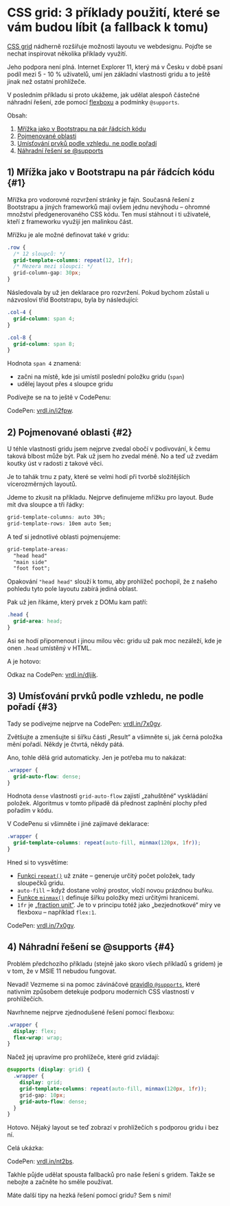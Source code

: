 # CSS grid: 3 příklady použití, které se vám budou líbit (a fallback k tomu)

[CSS grid](css-grid.md) nádherně rozšiřuje možnosti layoutu ve webdesignu. Pojďte se nechat inspirovat několika příklady využití.

Jeho podpora není plná. Internet Explorer 11, který má v Česku v době psaní podíl mezi 5 - 10 % uživatelů, umí jen základní vlastnosti gridu a to ještě jinak než ostatní prohlížeče.

V posledním příkladu si proto ukážeme, jak udělat alespoň částečné náhradní řešení, zde pomocí [flexboxu](css-flexbox.md) a podmínky `@supports`.

<!-- AdSnippet -->

Obsah:

1. [Mřížka jako v Bootstrapu na pár řádcích kódu](#1)
2. [Pojmenované oblasti](#2)
3. [Umísťování prvků podle vzhledu, ne podle pořadí](#3)
4. [Náhradní řešení se @supports](#4)


## 1) Mřížka jako v Bootstrapu na pár řádcích kódu {#1}

Mřížka pro vodorovné rozvržení stránky je fajn. Současná řešení z Bootstrapu a jiných frameworků mají ovšem jednu nevýhodu – ohromné množství předgenerovaného CSS kódu. Ten musí stáhnout i ti uživatelé, kteří z frameworku využijí jen malinkou část.

Mřížku je ale možné definovat také v gridu:

```css
.row {
  /* 12 sloupců: */
  grid-template-columns: repeat(12, 1fr);
  /* Mezera mezi sloupci: */
  grid-column-gap: 30px;  
}  
```

Následovala by už jen deklarace pro rozvržení. Pokud bychom zůstali u názvosloví tříd Bootstrapu, byla by následující:

```css
.col-4 {
  grid-column: span 4;
}

.col-8 {
  grid-column: span 8;
}
```

Hodnota `span 4` znamená:

- začni na místě, kde jsi umístil poslední položku gridu (`span`)
- udělej layout přes `4` sloupce gridu

Podívejte se na to ještě v CodePenu:

CodePen: [vrdl.in/i2fpw](https://codepen.io/machal/pen/vzxYYN?editors=1100).

## 2) Pojmenované oblasti {#2}

U téhle vlastnosti gridu jsem nejprve zvedal obočí v podivování, k čemu taková blbost může být. Pak už jsem ho zvedal méně. No a teď už zvedám koutky úst v radosti z takové věci.

Je to tahák trnu z paty, které se velmi hodí při tvorbě složitějších vícerozměrných layoutů.

<!-- AdSnippet -->

Jdeme to zkusit na příkladu. Nejprve definujeme mřížku pro layout. Bude mít dva sloupce a tři řádky:

```css
grid-template-columns: auto 30%;
grid-template-rows: 10em auto 5em;
```

A teď si jednotlivé oblasti pojmenujeme:

```css
grid-template-areas:
  "head head"
  "main side"
  "foot foot";
```

Opakování `"head head"` slouží k tomu, aby prohlížeč pochopil, že z našeho pohledu tyto pole layoutu zabírá jediná oblast.

Pak už jen říkáme, který prvek z DOMu kam patří:

```css
.head {
  grid-area: head;
}
```

Asi se hodí připomenout i jinou milou věc: gridu už pak moc nezáleží, kde je onen `.head` umístěný v HTML.

A je hotovo:

Odkaz na CodePen: [vrdl.in/dljik](https://codepen.io/machal/pen/ppVzrg?editors=1100).

## 3) Umísťování prvků podle vzhledu, ne podle pořadí {#3}

Tady se podívejme nejprve na CodePen: [vrdl.in/7x0gv](https://codepen.io/machal/pen/NMyjpb?editors=1100).

Zvětšujte a zmenšujte si šířku části „Result“ a všimněte si, jak černá položka mění pořadí. Někdy je čtvrtá, někdy pátá.

Ano, tohle dělá grid automaticky. Jen je potřeba mu to nakázat:

```css
.wrapper {
  grid-auto-flow: dense;
}
```

Hodnota `dense` vlastnosti `grid-auto-flow` zajistí „zahuštěné“ vyskládání položek. Algoritmus v tomto případě dá přednost zaplnění plochy před pořadím v kódu.

V CodePenu si všimněte i jiné zajímavé deklarace:

```css
.wrapper {
  grid-template-columns: repeat(auto-fill, minmax(120px, 1fr));
}
```

Hned si to vysvětíme:

- [Funkci `repeat()`](css-repeat.md) už znáte – generuje určitý počet položek, tady sloupečků gridu.
- `auto-fill` – když dostane volný prostor, vloží novou prázdnou buňku.
- [Funkce `minmax()`](css-minmax.md) definuje šířku položky mezi určitými hranicemi.
- `1fr` je [„fraction unit“](css-jednotka-fr.md). Je to v principu totéž jako „bezjednotkové“ míry ve flexboxu – například `flex:1`.

CodePen: [vrdl.in/7x0gv](https://codepen.io/machal/pen/NMyjpb?editors=1100).

## 4) Náhradní řešení se @supports {#4}

Problém předchozího příkladu (stejně jako skoro všech příkladů s gridem) je v tom, že v MSIE 11 nebudou fungovat.

Nevadí! Vezmeme si na pomoc závináčové [pravidlo `@supports`](css-supports.md), které nativním způsobem detekuje podporu moderních CSS vlastností v prohlížečích.

Navrhneme nejprve zjednodušené řešení pomocí flexboxu:

```css
.wrapper {
  display: flex;
  flex-wrap: wrap;
}  
```

Načež jej upravíme pro prohlížeče, které grid zvládají:

```css
@supports (display: grid) {
  .wrapper {
    display: grid;
    grid-template-columns: repeat(auto-fill, minmax(120px, 1fr));
    grid-gap: 10px;
    grid-auto-flow: dense; 
  }  
}
```

Hotovo. Nějaký layout se teď zobrazí v prohlížečích s podporou gridu i bez ní.

Celá ukázka:

CodePen: [vrdl.in/nt2bs](https://codepen.io/machal/pen/NLpWXY?editors=1100).

Takhle půjde udělat spousta fallbacků pro naše řešení s gridem. Takže se nebojte a začněte ho směle používat.

Máte další tipy na hezká řešení pomocí gridu? Sem s nimi!

<!-- AdSnippet -->

